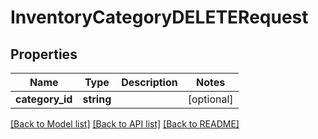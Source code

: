 # InventoryCategoryDELETERequest

## Properties
Name | Type | Description | Notes
------------ | ------------- | ------------- | -------------
**category_id** | **string** |  | [optional] 

[[Back to Model list]](../README.md#documentation-for-models) [[Back to API list]](../README.md#documentation-for-api-endpoints) [[Back to README]](../README.md)


